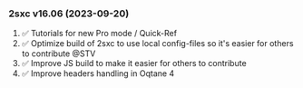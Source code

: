 
### 2sxc v16.06 (2023-09-20)

1. ✅ Tutorials for new Pro mode / Quick-Ref
1. ✅ Optimize build of 2sxc to use local config-files so it's easier for others to contribute @STV
1. ✅ Improve JS build to make it easier for others to contribute
1. ✅ Improve headers handling in Oqtane 4
